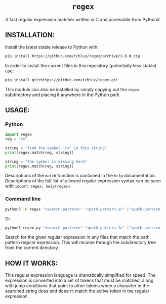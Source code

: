 <p align="center">
  <h1 align="center"><code>regex</code></h1>
</p>

<p align="center">
A fast regular expression matcher written in C and accessible from Python3.
</p>


## INSTALLATION:

  Install the latest stable release to Python with:

```bash
pip install https://github.com/tchlux/regex/archive/1.0.0.zip
```

  In order to install the current files in this repository
  (potentially less stable) use:

```bash
pip install git+https://github.com/tchlux/regex.git
```

  This module can also be installed by simply copying out the `regex`
  subdirectory and placing it anywhere in the Python path.

## USAGE:

### Python

```python
import regex
reg = "rx"

string = "find the symbol 'rx' in this string"
print(regex.match(reg, string))

string = "the symbol is missing here"
print(regex.match(reg, string))
```

  Descriptions of the `match` function is contained in the `help`
  documentation. Descriptions of the full list of allowed regular
  expression syntax can be seen with `import regex; help(regex)`.

### Command line

```bash
python3 -m regex "<search-pattern>" "<path-pattern-1>" ["<path-pattern-2>"] [...]
```

  Or

```bash
python3 regex.py "<search-pattern>" "<path-pattern-1>" ["<path-pattern-2>"] [...]
```

  Search for the given regular expression in any files that match
  the path pattern regular expression. This will recurse through the
  subdirectory tree from the current directory.

## HOW IT WORKS:

  This regular expression language is dramatically simplified for
  speed. The expression is converted into a set of tokens that must
  be matched, along with jump conditions that point to other tokens
  when a character in the searched string does and doesn't match the
  active token in the regular expression.
